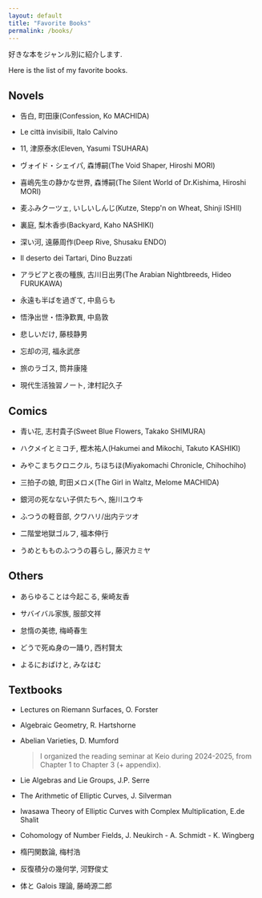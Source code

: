 ```yaml
---
layout: default
title: "Favorite Books"
permalink: /books/
---
```


好きな本をジャンル別に紹介します.

Here is the list of my favorite books.

## Novels

- 告白, 町田康(Confession, Ko MACHIDA)

- Le città invisibili, Italo Calvino

- 11, 津原泰水(Eleven, Yasumi TSUHARA)

- ヴォイド・シェイパ, 森博嗣(The Void Shaper, Hiroshi MORI)

- 喜嶋先生の静かな世界, 森博嗣(The Silent World of Dr.Kishima, Hiroshi MORI)

- 麦ふみクーツェ, いしいしんじ(Kutze, Stepp'n on Wheat, Shinji ISHII)

- 裏庭, 梨木香歩(Backyard, Kaho NASHIKI)

- 深い河, 遠藤周作(Deep Rive, Shusaku ENDO)

- Il deserto dei Tartari, Dino Buzzati

- アラビアと夜の種族, 古川日出男(The Arabian Nightbreeds, Hideo FURUKAWA)

- 永遠も半ばを過ぎて, 中島らも

- 悟浄出世・悟浄歎異, 中島敦

- 悲しいだけ, 藤枝静男

- 忘却の河, 福永武彦

- 旅のラゴス, 筒井康隆

- 現代生活独習ノート, 津村記久子

## Comics

- 青い花, 志村貴子(Sweet Blue Flowers, Takako SHIMURA)

- ハクメイとミコチ, 樫木祐人(Hakumei and Mikochi, Takuto KASHIKI)

- みやこまちクロニクル, ちほちほ(Miyakomachi Chronicle, Chihochiho)

- 三拍子の娘, 町田メロメ(The Girl in Waltz, Melome MACHIDA)

- 銀河の死なない子供たちへ, 施川ユウキ

- ふつうの軽音部, クワハリ/出内テツオ

- 二階堂地獄ゴルフ, 福本伸行

- うめともものふつうの暮らし, 藤沢カミヤ

## Others

- あらゆることは今起こる, 柴崎友香

- サバイバル家族, 服部文祥

- 怠惰の美徳, 梅崎春生

- どうで死ぬ身の一踊り, 西村賢太

- よるにおばけと, みなはむ

## Textbooks

- Lectures on Riemann Surfaces, O. Forster

- Algebraic Geometry, R. Hartshorne

- Abelian Varieties, D. Mumford

  > I organized the reading seminar at Keio during 2024-2025, from Chapter 1 to Chapter 3 (+ appendix).

- Lie Algebras and Lie Groups, J.P. Serre

- The Arithmetic of Elliptic Curves, J. Silverman

- Iwasawa Theory of Elliptic Curves with Complex Multiplication, E.de Shalit

- Cohomology of Number Fields, J. Neukirch - A. Schmidt - K. Wingberg

- 楕円関数論, 梅村浩

- 反復積分の幾何学, 河野俊丈

- 体と Galois 理論, 藤崎源二郎
